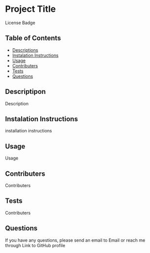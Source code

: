 # Project Title

License Badge

## Table of Contents
- [Descriptions](#Descriptipon)
- [Instalation Instructions](#Instalation)
- [Usage](#Usage)
- [Contributers](#Contributers)
- [Tests](#Tests)
- [Questions](#questions)

## Descriptipon
Description

## Instalation Instructions
installation instructions

## Usage
Usage

## Contributers
Contributers

## Tests
Contributers

## Questions
If you have any questions, please send an email to Email or reach me through Link to GitHub profile